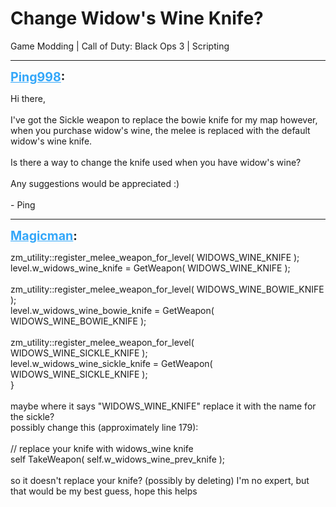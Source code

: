 # Change Widow's Wine Knife?
Game Modding | Call of Duty: Black Ops 3 | Scripting

---
<strong style="font-size: 1.4em;"><span style="text-decoration: underline;text-decoration-color: #34a7f9;"><span style="color:#34a7f9;">Ping998</span></span>:</strong>

<p>Hi there,<br /><br />I&#39;ve got the Sickle weapon to replace the bowie knife for my map however, when you purchase widow&#39;s wine, the melee is replaced with the default widow&#39;s wine knife.<br /><br />Is there a way to change the knife used when you have widow&#39;s wine?<br /><br />Any suggestions would be appreciated :)<br /><br />- Ping</p>

---
<strong style="font-size: 1.4em;"><span style="text-decoration: underline;text-decoration-color: #34a7f9;"><span style="color:#34a7f9;">Magicman</span></span>:</strong>

<p>zm_utility::register_melee_weapon_for_level( WIDOWS_WINE_KNIFE );<br />    level.w_widows_wine_knife = GetWeapon( WIDOWS_WINE_KNIFE );<br /><br />    zm_utility::register_melee_weapon_for_level( WIDOWS_WINE_BOWIE_KNIFE );<br />    level.w_widows_wine_bowie_knife = GetWeapon( WIDOWS_WINE_BOWIE_KNIFE );<br />    <br />    zm_utility::register_melee_weapon_for_level( WIDOWS_WINE_SICKLE_KNIFE );<br />    level.w_widows_wine_sickle_knife = GetWeapon( WIDOWS_WINE_SICKLE_KNIFE );<br />}<br /><br />maybe where it says &quot;WIDOWS_WINE_KNIFE&quot; replace it with the name for the sickle? <br />possibly  change this (approximately line 179): <br /><br />// replace your knife with widows_wine knife<br />        self TakeWeapon( self.w_widows_wine_prev_knife ); <br /><br />so it doesn&#39;t replace your knife? (possibly by deleting) I&#39;m no expert, but that would be my best guess, hope this helps</p>
